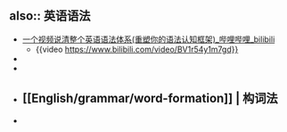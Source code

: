 also:: 英语语法
-
- [一个视频说清整个英语语法体系(重塑你的语法认知框架)_哔哩哔哩_bilibili](https://www.bilibili.com/video/BV1r54y1m7gd)
  - {{video https://www.bilibili.com/video/BV1r54y1m7gd}}
-
-
- ## [[English/grammar/word-formation]] | 构词法
-